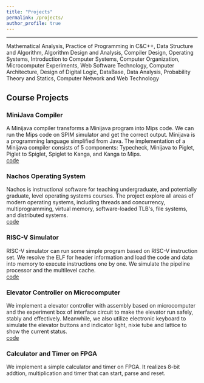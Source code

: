 ```yaml
---
title: "Projects"
permalink: /projects/
author_profile: true
---
```


**********

Mathematical Analysis, Practice of Programming in C&C++, Data Structure and Algorithm, Algorithm Design and Analysis, Compiler Design, Operating Systems, Introduction to Computer Systems, Computer Organization, Microcomputer Experiments, Web Software Technology, Computer Architecture, Design of Digital Logic, DataBase, Data Analysis, Probability Theory and Statics, Computer Network and Web Technology


## Course Projects

### MiniJava Compiler
A Minijava compiler transforms a Minijava program into Mips code. We can run the Mips code on SPIM simulator and get the correct output. Minijava is a programming language simplified from Java. The implementation of a Minijava compiler consists of 5 components: Typecheck, Minijava to Piglet, Piglet to Spiglet, Spiglet to Kanga, and Kanga to Mips.  
[code](https://github.com/Junshan-Wang/Minijava-Compiler)

### Nachos Operating System
Nachos is instructional software for teaching undergraduate, and potentially graduate, level operating systems courses. The project explore all areas of modern operating systems, including threads and concurrency, multiprogramming, virtual memory, software-loaded TLB's, file systems, and distributed systems.  
[code](https://github.com/Junshan-Wang/Nachos-Operating-System)

### RISC-V Simulator
RISC-V simulator can run some simple program based on RISC-V instruction set. We resolve the ELF for header information and load the code and data into memory to execute instructions one by one. We simulate the pipeline processor and the multilevel cache.  
[code](https://github.com/Junshan-Wang/RISC-V-Simulator)

### Elevator Controller on Microcomputer
We implement a elevator controller with assembly based on microcomputer and the experiment box of interface circuit to make the elevator run safely, stably and effectively. Meanwhile, we also utilize electronic keyboard to simulate the elevator buttons and indicator light, nixie tube and lattice to show the current status.  
[code](https://github.com/Junshan-Wang/Elevator)

### Calculator and Timer on FPGA
We implement a simple calculator and timer on FPGA. It realizes 8-bit addtion, multiplication and timer that can start, parse and reset.

